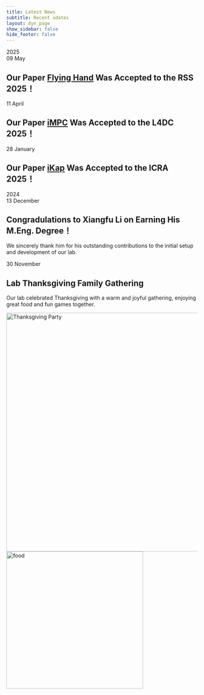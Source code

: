 ```yaml
---
title: Latest News
subtitle: Recent udates
layout: dyn_page
show_sidebar: false
hide_footer: false
---
```


<div class="news-container">
  <!-- news of 2025 -->
  <!-- Our Paper Flying Hand Was Accepted to the RSS 2025！ -->
  <div class="year-header">2025</div>
    <div class="news-item" data-aos="fade-down" data-aos-duration="1000">
        <div class="date-box">
      <span class="date-day">09</span>
      <span class="date-month">May</span>
    </div>
    <div class="news-content">
      <h2>Our Paper <a href="/flying_hand/" target="_blank">Flying Hand</a> Was Accepted to the RSS 2025！</h2>
    </div>
  </div>
  <!-- Our Paper iMPC Was Accepted to the L4DC 2025！ -->
  <div class="news-item" data-aos="fade-right" data-aos-duration="1000">
    <div class="date-box">
      <span class="date-day">11</span>
      <span class="date-month">April</span>
    </div>
    <div class="news-content">
      <h2>Our Paper <a href="/iMPC/" target="_blank">iMPC</a> Was Accepted to the L4DC 2025！</h2>
    </div>
  </div>
  <!-- Our Paper iKap Was Accepted to the ICRA 2025！ -->
  <div class="news-item" data-aos="fade-up" data-aos-duration="1000">
    <div class="date-box">
      <span class="date-day">28</span>
      <span class="date-month">January</span>
    </div>
    <div class="news-content">
      <h2>Our Paper <a href="/iKap/" target="_blank">iKap</a> Was Accepted to the ICRA 2025！</h2>
    </div>
  </div>
  <!-- news of 2024 -->
  <!-- Congradulations to Xiangfu Li on Earning His M.Eng. Degree. -->
  <div class="year-header">2024</div>
    <div class="news-item" data-aos="fade-left" data-aos-duration="1000">
    <div class="date-box">
      <span class="date-day">13</span>
      <span class="date-month">December</span>
    </div>
    <div class="news-content">
      <h2>Congradulations to Xiangfu Li on Earning His M.Eng. Degree！</h2>
      <p>We sincerely thank him for his outstanding contributions to the initial setup and development of our lab.</p>
    </div>
  </div>
  <!-- Lab Thanksgiving Family Gathering -->
  <div class="news-item" data-aos="fade-up" data-aos-duration="1000">
    <div class="date-box">
      <span class="date-day">30</span>
      <span class="date-month">November</span>
    </div>
    <div class="news-content">
      <h2>Lab Thanksgiving Family Gathering</h2>
      <p>Our lab celebrated Thanksgiving with a warm and joyful gathering, enjoying great food and fun games together.</p>
    </div>
  </div>
  <div class="news-image" style="clear: both;">
      <img src="{{ '/img/news/Thanksgiving.PNG' | relative_url }}" alt="Thanksgiving Party" width="627"/>
      <img src="{{ '/img/news/food.jpg' | relative_url }}" alt="food" width="360"/>
  </div>

<!-- <center>
<a class="twitter-timeline" data-width="600" data-height="1500" href="https://twitter.com/AirLabCMU?ref_src=twsrc%5Etfw">Tweets by AirLabCMU</a> <script async src="https://platform.twitter.com/widgets.js" charset="utf-8"></script> 
</center> -->